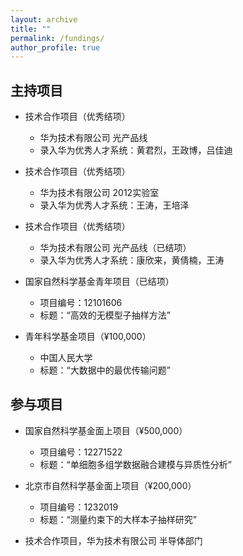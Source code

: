 ```yaml
---
layout: archive
title: ""
permalink: /fundings/
author_profile: true
---
```




## 主持项目
- 技术合作项目（优秀结项）  
  - 华为技术有限公司 光产品线
  - 录入华为优秀人才系统：黄君烈，王政博，吕佳迪

- 技术合作项目（优秀结项）  
  - 华为技术有限公司 2012实验室
  - 录入华为优秀人才系统：王涛，王培泽

- 技术合作项目（优秀结项）  
  - 华为技术有限公司 光产品线（已结项）
  - 录入华为优秀人才系统：康欣来，黄倩楠，王涛

- 国家自然科学基金青年项目（已结项）  
  - 项目编号：12101606  
  - 标题：“高效的无模型子抽样方法”

- 青年科学基金项目（¥100,000）  
  - 中国人民大学  
  - 标题：“大数据中的最优传输问题”

## 参与项目

- 国家自然科学基金面上项目（¥500,000）  
  - 项目编号：12271522  
  - 标题：“单细胞多组学数据融合建模与异质性分析”

- 北京市自然科学基金面上项目（¥200,000）  
  - 项目编号：1232019  
  - 标题：“测量约束下的大样本子抽样研究”

- 技术合作项目，华为技术有限公司 半导体部门



